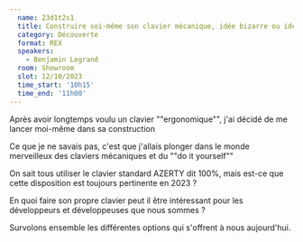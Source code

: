 ```yaml
---
  name: 23d1t2s1
  title: Construire soi-même son clavier mécanique, idée bizarre ou idée de génie ?
  category: Découverte
  format: REX
  speakers: 
    - Benjamin Legrand
  room: Showroom
  slot: 12/10/2023
  time_start: '10h15'
  time_end: '11h00'
---
```

Après avoir longtemps voulu un clavier ""ergonomique"", j'ai décidé de me lancer moi-même dans sa construction 

Ce que je ne savais pas, c'est que j'allais plonger dans le monde merveilleux des claviers mécaniques et du ""do it yourself""

On sait tous utiliser le clavier standard AZERTY dit 100%, mais est-ce que cette disposition est toujours pertinente en 2023 ?

En quoi faire son propre clavier peut il être intéressant pour les développeurs et développeuses que nous sommes ?
 
Survolons ensemble les différentes options qui s'offrent à nous aujourd'hui.


